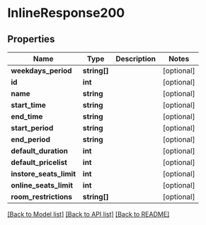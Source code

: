 # InlineResponse200

## Properties
Name | Type | Description | Notes
------------ | ------------- | ------------- | -------------
**weekdays_period** | **string[]** |  | [optional] 
**id** | **int** |  | [optional] 
**name** | **string** |  | [optional] 
**start_time** | **string** |  | [optional] 
**end_time** | **string** |  | [optional] 
**start_period** | **string** |  | [optional] 
**end_period** | **string** |  | [optional] 
**default_duration** | **int** |  | [optional] 
**default_pricelist** | **int** |  | [optional] 
**instore_seats_limit** | **int** |  | [optional] 
**online_seats_limit** | **int** |  | [optional] 
**room_restrictions** | **string[]** |  | [optional] 

[[Back to Model list]](../../README.md#documentation-for-models) [[Back to API list]](../../README.md#documentation-for-api-endpoints) [[Back to README]](../../README.md)

